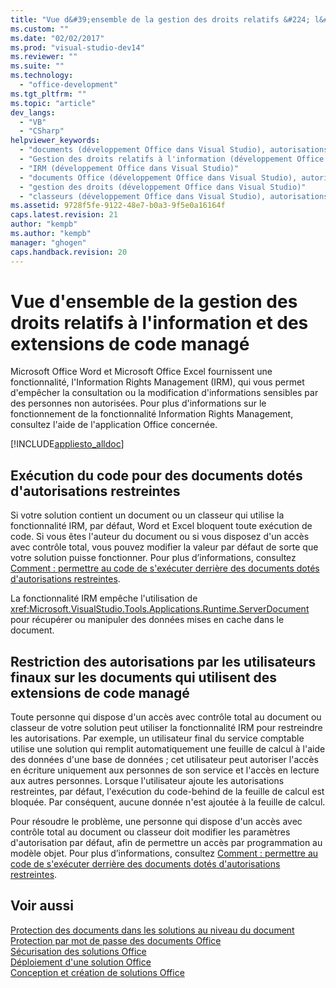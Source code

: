 ```yaml
---
title: "Vue d&#39;ensemble de la gestion des droits relatifs &#224; l&#39;information et des extensions de code manag&#233; | Microsoft Docs"
ms.custom: ""
ms.date: "02/02/2017"
ms.prod: "visual-studio-dev14"
ms.reviewer: ""
ms.suite: ""
ms.technology: 
  - "office-development"
ms.tgt_pltfrm: ""
ms.topic: "article"
dev_langs: 
  - "VB"
  - "CSharp"
helpviewer_keywords: 
  - "documents (développement Office dans Visual Studio), autorisations restreintes"
  - "Gestion des droits relatifs à l'information (développement Office dans Visual Studio)"
  - "IRM (développement Office dans Visual Studio)"
  - "documents Office (développement Office dans Visual Studio), autorisations restreintes"
  - "gestion des droits (développement Office dans Visual Studio)"
  - "classeurs (développement Office dans Visual Studio), autorisations restreintes"
ms.assetid: 9728f5fe-9122-48e7-b0a3-9f5e0a16164f
caps.latest.revision: 21
author: "kempb"
ms.author: "kempb"
manager: "ghogen"
caps.handback.revision: 20
---
```

# Vue d&#39;ensemble de la gestion des droits relatifs &#224; l&#39;information et des extensions de code manag&#233;
  Microsoft Office Word et Microsoft Office Excel fournissent une fonctionnalité, l'Information Rights Management \(IRM\), qui vous permet d'empêcher la consultation ou la modification d'informations sensibles par des personnes non autorisées.  Pour plus d'informations sur le fonctionnement de la fonctionnalité Information Rights Management, consultez l'aide de l'application Office concernée.  
  
 [!INCLUDE[appliesto_alldoc](../vsto/includes/appliesto-alldoc-md.md)]  
  
## Exécution du code pour des documents dotés d'autorisations restreintes  
 Si votre solution contient un document ou un classeur qui utilise la fonctionnalité IRM, par défaut, Word et Excel bloquent toute exécution de code.  Si vous êtes l'auteur du document ou si vous disposez d'un accès avec contrôle total, vous pouvez modifier la valeur par défaut de sorte que votre solution puisse fonctionner.  Pour plus d’informations, consultez [Comment : permettre au code de s'exécuter derrière des documents dotés d'autorisations restreintes](../vsto/how-to-permit-code-to-run-behind-documents-with-restricted-permissions.md).  
  
 La fonctionnalité IRM empêche l'utilisation de <xref:Microsoft.VisualStudio.Tools.Applications.Runtime.ServerDocument> pour récupérer ou manipuler des données mises en cache dans le document.  
  
## Restriction des autorisations par les utilisateurs finaux sur les documents qui utilisent des extensions de code managé  
 Toute personne qui dispose d'un accès avec contrôle total au document ou classeur de votre solution peut utiliser la fonctionnalité IRM pour restreindre les autorisations.  Par exemple, un utilisateur final du service comptable utilise une solution qui remplit automatiquement une feuille de calcul à l'aide des données d'une base de données ; cet utilisateur peut autoriser l'accès en écriture uniquement aux personnes de son service et l'accès en lecture aux autres personnes.  Lorsque l'utilisateur ajoute les autorisations restreintes, par défaut, l'exécution du code\-behind de la feuille de calcul est bloquée. Par conséquent, aucune donnée n'est ajoutée à la feuille de calcul.  
  
 Pour résoudre le problème, une personne qui dispose d'un accès avec contrôle total au document ou classeur doit modifier les paramètres d'autorisation par défaut, afin de permettre un accès par programmation au modèle objet.  Pour plus d’informations, consultez [Comment : permettre au code de s'exécuter derrière des documents dotés d'autorisations restreintes](../vsto/how-to-permit-code-to-run-behind-documents-with-restricted-permissions.md).  
  
## Voir aussi  
 [Protection des documents dans les solutions au niveau du document](../vsto/document-protection-in-document-level-solutions.md)   
 [Protection par mot de passe des documents Office](../vsto/password-protection-on-office-documents.md)   
 [Sécurisation des solutions Office](../vsto/securing-office-solutions.md)   
 [Déploiement d'une solution Office](../vsto/deploying-an-office-solution.md)   
 [Conception et création de solutions Office](../vsto/designing-and-creating-office-solutions.md)  
  
  